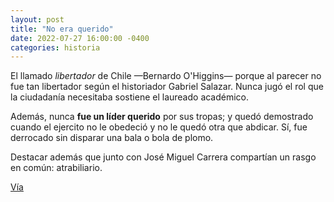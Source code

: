 ```yaml
---
layout: post
title: "No era querido"
date: 2022-07-27 16:00:00 -0400
categories: historia
---
```


El llamado _libertador_ de Chile —Bernardo O'Higgins— porque al parecer no fue
tan libertador según el historiador Gabriel Salazar. Nunca jugó el rol que la
ciudadanía necesitaba sostiene el laureado académico. 

Además, nunca **fue un líder querido** por sus tropas; y quedó demostrado cuando
el ejercito no le obedeció y no le quedó otra que abdicar. Sí, fue derrocado sin
disparar una bala o bola de plomo.


Destacar además que junto con José Miguel Carrera compartían un rasgo en común:
atrabiliario.

[Vía](https://youtu.be/zKEbPtqQKi4)
